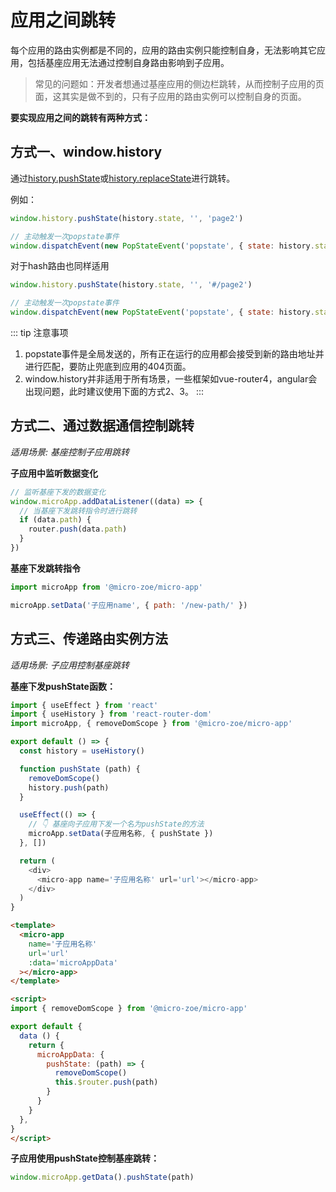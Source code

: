 # 应用之间跳转

每个应用的路由实例都是不同的，应用的路由实例只能控制自身，无法影响其它应用，包括基座应用无法通过控制自身路由影响到子应用。

> 常见的问题如：开发者想通过基座应用的侧边栏跳转，从而控制子应用的页面，这其实是做不到的，只有子应用的路由实例可以控制自身的页面。

**要实现应用之间的跳转有两种方式：**

## 方式一、window.history
通过[history.pushState](https://developer.mozilla.org/zh-CN/docs/Web/API/History/pushState)或[history.replaceState](https://developer.mozilla.org/zh-CN/docs/Web/API/History/replaceState)进行跳转。

例如：
```js
window.history.pushState(history.state, '', 'page2')

// 主动触发一次popstate事件
window.dispatchEvent(new PopStateEvent('popstate', { state: history.state }))
```

对于hash路由也同样适用
```js
window.history.pushState(history.state, '', '#/page2')

// 主动触发一次popstate事件
window.dispatchEvent(new PopStateEvent('popstate', { state: history.state }))
```

::: tip 注意事项
1. popstate事件是全局发送的，所有正在运行的应用都会接受到新的路由地址并进行匹配，要防止兜底到应用的404页面。
2. window.history并非适用于所有场景，一些框架如vue-router4，angular会出现问题，此时建议使用下面的方式2、3。
:::

## 方式二、通过数据通信控制跳转
*适用场景: 基座控制子应用跳转*

**子应用中监听数据变化**

```js
// 监听基座下发的数据变化
window.microApp.addDataListener((data) => {
  // 当基座下发跳转指令时进行跳转
  if (data.path) {
    router.push(data.path)
  }
})
```

**基座下发跳转指令**

```js
import microApp from '@micro-zoe/micro-app'

microApp.setData('子应用name', { path: '/new-path/' })
```

## 方式三、传递路由实例方法

*适用场景: 子应用控制基座跳转*

**基座下发pushState函数：**

<CodeGroup>
  <CodeGroupItem title="React">

```js
import { useEffect } from 'react'
import { useHistory } from 'react-router-dom'
import microApp, { removeDomScope } from '@micro-zoe/micro-app'

export default () => {
  const history = useHistory()

  function pushState (path) {
    removeDomScope()
    history.push(path)
  }

  useEffect(() => {
    // 👇 基座向子应用下发一个名为pushState的方法
    microApp.setData(子应用名称, { pushState })
  }, [])

  return (
    <div>
      <micro-app name='子应用名称' url='url'></micro-app>
    </div>
  )
}
```

  </CodeGroupItem>
  <CodeGroupItem title="Vue">
  
```html
<template>
  <micro-app
    name='子应用名称' 
    url='url'
    :data='microAppData'
  ></micro-app>
</template>

<script>
import { removeDomScope } from '@micro-zoe/micro-app'

export default {
  data () {
    return {
      microAppData: {
        pushState: (path) => {
          removeDomScope()
          this.$router.push(path)
        }
      }
    }
  },
}
</script>
```

  </CodeGroupItem>
</CodeGroup>

**子应用使用pushState控制基座跳转：**

```js
window.microApp.getData().pushState(path)
```

